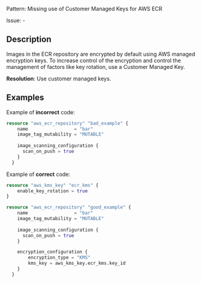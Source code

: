 Pattern: Missing use of Customer Managed Keys for AWS ECR

Issue: -

## Description

Images in the ECR repository are encrypted by default using AWS managed encryption keys. To increase control of the encryption and control the management of factors like key rotation, use a Customer Managed Key.

**Resolution**: Use customer managed keys.

## Examples

Example of **incorrect** code:

```terraform
resource "aws_ecr_repository" "bad_example" {
	name                 = "bar"
	image_tag_mutability = "MUTABLE"
  
	image_scanning_configuration {
	  scan_on_push = true
	}
  }
```

Example of **correct** code:

```terraform
resource "aws_kms_key" "ecr_kms" {
	enable_key_rotation = true
}

resource "aws_ecr_repository" "good_example" {
	name                 = "bar"
	image_tag_mutability = "MUTABLE"
  
	image_scanning_configuration {
	  scan_on_push = true
	}

	encryption_configuration {
		encryption_type = "KMS"
		kms_key = aws_kms_key.ecr_kms.key_id
	}
  }
```